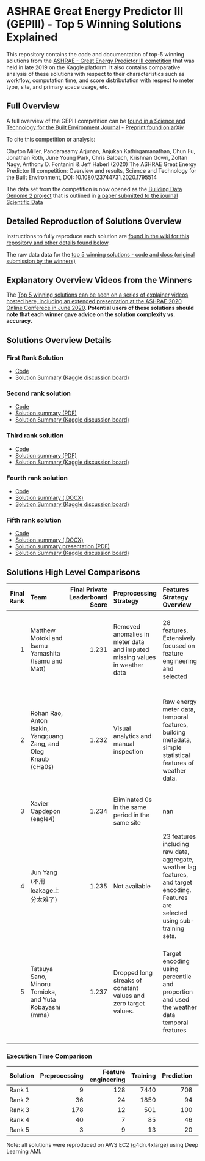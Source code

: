 # ASHRAE Great Energy Predictor III (GEPIII) - Top 5 Winning Solutions Explained

This repository contains the code and documentation of top-5 winning solutions from the [ASHRAE - Great Energy Predictor III cometition](https://www.kaggle.com/c/ashrae-energy-prediction) that was held in late 2019 on the Kaggle platform. It also contains comparative analysis of these solutions with respect to their characteristics such as workflow, computation time, and score distributation with respect to meter type, site, and primary space usage, etc.

## Full Overview
A full overview of the GEPIII competition can be [found in a Science and Technology for the Built Environment Journal](https://www.tandfonline.com/doi/full/10.1080/23744731.2020.1795514) - [Preprint found on arXiv](https://arxiv.org/abs/2007.06933)

To cite this competition or analysis:

Clayton Miller, Pandarasamy Arjunan, Anjukan Kathirgamanathan, Chun Fu, Jonathan Roth, June Young Park, Chris Balbach, Krishnan Gowri, Zoltan Nagy, Anthony D. Fontanini & Jeff Haberl (2020) The ASHRAE Great Energy Predictor III competition: Overview and results, Science and Technology for the Built Environment, DOI: 10.1080/23744731.2020.1795514

The data set from the competition is now opened as the [Building Data Genome 2 project](https://github.com/buds-lab/building-data-genome-project-2) that is outlined in [a paper submitted to the journal Scientific Data](https://arxiv.org/abs/2006.02273)

## Detailed Reproduction of Solutions Overview
Instructions to fully reproduce each solution are [found in the wiki for this repository and other details found below](https://github.com/buds-lab/ashrae-great-energy-predictor-3-solution-analysis/wiki).

The raw data data for the [top 5 winning solutions - code and docs (original submission by the winners)](https://www.dropbox.com/sh/73iryui7t0w74ik/AAAY-yF87A2zrLdqHv11vFlsa?dl=0)

## Explanatory Overview Videos from the Winners
The [Top 5 winning solutions can be seen on a series of explainer videos hosted here, including an extended presentation at the ASHRAE 2020 Online Conferece in June 2020](https://www.dropbox.com/sh/tmnhkmy33vs3uya/AACVU-CcwyqGwApEvhNmSH4Qa?dl=0). **Potential users of these solutions should note that each winner gave advice on the solution complexity vs. accuracy.** 

## Solutions Overview Details
### First Rank Solution
 - [Code](../../tree/master/solutions/rank-1/)
 - [Solution Summary (Kaggle discussion board)](https://www.kaggle.com/c/ashrae-energy-prediction/discussion/124709)
 
### Second rank solution
 - [Code](../../tree/master/solutions/rank-2/)
 - [Solution summary (PDF)](../../tree/master/solutions/rank-2/ASHRAE%20-%20Great%20Energy%20Predictor%20III%20solution.pdf)
 - [Solution Summary (Kaggle discussion board)](https://www.kaggle.com/c/ashrae-energy-prediction/discussion/123481)
 
### Third rank solution
 - [Code](../../tree/master/solutions/rank-3/)
 - [Solution summary (PDF)](../../tree/master/solutions/rank-3/model_summary.pdf)
 - [Solution Summary (Kaggle discussion board)](https://www.kaggle.com/c/ashrae-energy-prediction/discussion/124984)
  
### Fourth rank solution
 - [Code](../../tree/master/solutions/rank-4/)
 - [Solution summary (.DOCX)](../../tree/master/solutions/rank-4/MODEL%20SUMMARY.docx)
 - [Solution Summary (Kaggle discussion board)](https://www.kaggle.com/c/ashrae-energy-prediction/discussion/124788)
 
### Fifth rank solution
 - [Code](../../tree/master/solutions/rank-5/)
 - [Solution summary (.DOCX)](../../tree/master/solutions/rank-5/ModelSummary.docx)
 - [Solution summary presentation (PDF)](../../tree/master/solutions/rank-5/ASHRAE_fifth_place_solution.pdf)
 - [Solution Summary (Kaggle discussion board)](https://www.kaggle.com/c/ashrae-energy-prediction/discussion/127086)
 

## Solutions High Level Comparisons
|   Final Rank | Team              |   Final Private Leaderboard Score | Preprocessing Strategy                                                     | Features Strategy Overview                                                                                                           | Modeling Strategy Overview                                                                                          | Post-Processing strategy                                               |
|-------------:|:----------------------|----------------------------------:|:---------------------------------------------------------------------------|:-------------------------------------------------------------------------------------------------------------------------------------|:--------------------------------------------------------------------------------------------------------------------|:-----------------------------------------------------------------------|
|            1 | Matthew Motoki and Isamu Yamashita (Isamu and Matt)          |                             1.231 | Removed anomalies in meter data and imputed missing values in weather data | 28 features, Extensively focused on feature engineering and selected                                                                 | LightGBM, CatBoost, and MLP models trained on different subsets of the training and public data                     | Ensembled the model predictions using weighted generalized mean.       |
|            2 | Rohan Rao, Anton Isakin, Yangguang Zang, and Oleg Knaub (cHa0s)                 |                             1.232 | Visual analytics and manual inspection                                     | Raw energy meter data, temporal features,  building metadata, simple statistical features of weather data.                           | XGBoost, LightGBM, Catboost, and Feed-forward Neural Network models trained on different subset of the training set | Weighted mean. (different weights were used for different meter types) |
|            3 | Xavier Capdepon (eagle4)                |                             1.234 | Eliminated 0s in the same period in the same site                          | nan                                                                                                                                  | Keras CNN, LightGBM and Catboost                                                                                    | nan                                                                    |
|            4 | Jun Yang  (不用leakage上分太难了) |                             1.235 | Not available                                                              | 23 features including raw data, aggregate, weather lag features, and target encoding. Features are selected using sub-training sets. | XGBoost (2-fold, 5-fold) and Light GBM (3-fold)                                                                     | Ensembled three models. Weights were determined using the leaked data. |
|            5 | Tatsuya Sano, Minoru Tomioka, and Yuta Kobayashi (mma)                   |                             1.237 | Dropped long streaks of constant values and zero target values.            | Target encoding using percentile and proportion and used the weather data temporal features                                          | LightGBM in two steps -- identify model parameters on a subset and then train on the whole set for each building.   | Weighted average.                                                      |

### Execution Time Comparison

| Solution | Preprocessing | Feature engineering | Training | Prediction | Ensembling | Total (minutes) |
|----------|--------------:|--------------------:|---------:|-----------:|-----------:|----------------:|
| Rank 1   |             9 |                 128 |     7440 |        708 |         35 |            8320 |
| Rank 2   |            36 |                  24 |     1850 |         94 |          7 |            2011 |
| Rank 3   |           178 |                  12 |      501 |        100 |         14 |             805 |
| Rank 4   |            40 |                   7 |       85 |         46 |          6 |             184 |
| Rank 5   |             3 |                   9 |       13 |         20 |         16 |              61 |

Note: all solutions were reproduced on AWS EC2 (g4dn.4xlarge) using Deep Learning AMI.


